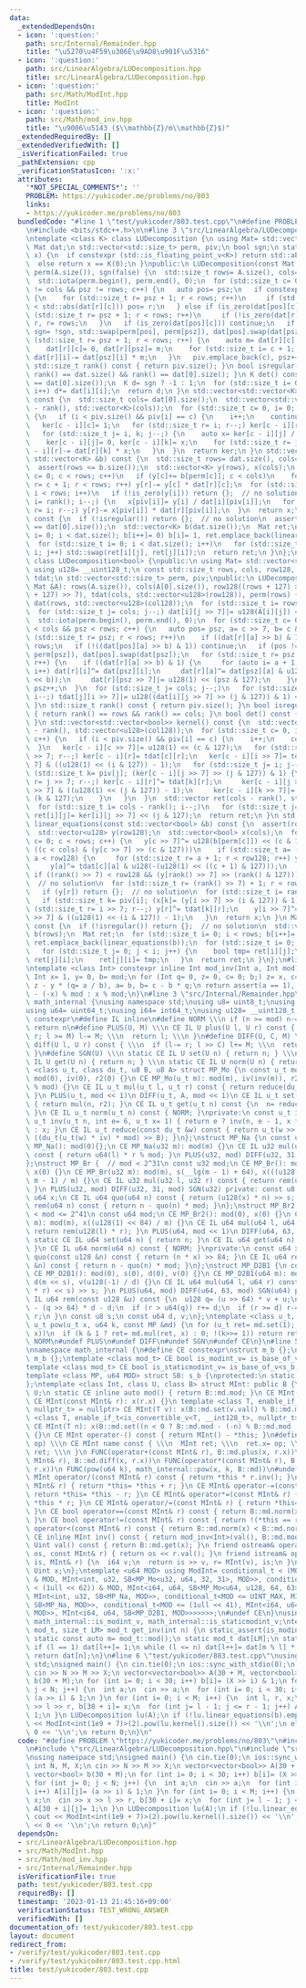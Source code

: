 ```yaml
---
data:
  _extendedDependsOn:
  - icon: ':question:'
    path: src/Internal/Remainder.hpp
    title: "\u5270\u4F59\u306E\u9AD8\u901F\u5316"
  - icon: ':question:'
    path: src/LinearAlgebra/LUDecomposition.hpp
    title: src/LinearAlgebra/LUDecomposition.hpp
  - icon: ':question:'
    path: src/Math/ModInt.hpp
    title: ModInt
  - icon: ':question:'
    path: src/Math/mod_inv.hpp
    title: "\u9006\u5143 ($\\mathbb{Z}/m\\mathbb{Z}$)"
  _extendedRequiredBy: []
  _extendedVerifiedWith: []
  _isVerificationFailed: true
  _pathExtension: cpp
  _verificationStatusIcon: ':x:'
  attributes:
    '*NOT_SPECIAL_COMMENTS*': ''
    PROBLEM: https://yukicoder.me/problems/no/803
    links:
    - https://yukicoder.me/problems/no/803
  bundledCode: "#line 1 \"test/yukicoder/803.test.cpp\"\n#define PROBLEM \"https://yukicoder.me/problems/no/803\"\
    \n#include <bits/stdc++.h>\n\n#line 3 \"src/LinearAlgebra/LUDecomposition.hpp\"\
    \ntemplate <class K> class LUDecomposition {\n using Mat= std::vector<std::vector<K>>;\n\
    \ Mat dat;\n std::vector<std::size_t> perm, piv;\n bool sgn;\n static bool is_zero(K\
    \ x) {\n  if constexpr (std::is_floating_point_v<K>) return std::abs(x) < 1e-8;\n\
    \  else return x == K(0);\n }\npublic:\n LUDecomposition(const Mat &A): dat(A),\
    \ perm(A.size()), sgn(false) {\n  std::size_t rows= A.size(), cols= A[0].size();\n\
    \  std::iota(perm.begin(), perm.end(), 0);\n  for (std::size_t c= 0, psz= 0; c\
    \ != cols && psz != rows; c++) {\n   auto pos= psz;\n   if constexpr (std::is_floating_point_v<K>)\
    \ {\n    for (std::size_t r= psz + 1; r < rows; r++)\n     if (std::abs(dat[pos][c])\
    \ < std::abs(dat[r][c])) pos= r;\n   } else if (is_zero(dat[pos][c])) {\n    for\
    \ (std::size_t r= psz + 1; r < rows; r++)\n     if (!is_zero(dat[r][c])) pos=\
    \ r, r= rows;\n   }\n   if (is_zero(dat[pos][c])) continue;\n   if (pos != psz)\
    \ sgn= !sgn, std::swap(perm[pos], perm[psz]), dat[pos].swap(dat[psz]);\n   for\
    \ (std::size_t r= psz + 1; r < rows; r++) {\n    auto m= dat[r][c] / dat[psz][c];\n\
    \    dat[r][c]= 0, dat[r][psz]= m;\n    for (std::size_t i= c + 1; i < cols; i++)\
    \ dat[r][i]-= dat[psz][i] * m;\n   }\n   piv.emplace_back(c), psz++;\n  }\n }\n\
    \ std::size_t rank() const { return piv.size(); }\n bool isregular() const { return\
    \ rank() == dat.size() && rank() == dat[0].size(); }\n K det() const {\n  assert(dat.size()\
    \ == dat[0].size());\n  K d= sgn ? -1 : 1;\n  for (std::size_t i= 0; i != dat.size();\
    \ i++) d*= dat[i][i];\n  return d;\n }\n std::vector<std::vector<K>> kernel()\
    \ const {\n  std::size_t cols= dat[0].size();\n  std::vector<std::vector<K>> ker(cols\
    \ - rank(), std::vector<K>(cols));\n  for (std::size_t c= 0, i= 0; c < cols; c++)\
    \ {\n   if (i < piv.size() && piv[i] == c) {\n    i++;\n    continue;\n   }\n\
    \   ker[c - i][c]= 1;\n   for (std::size_t r= i; r--;) ker[c - i][r]= -dat[r][c];\n\
    \   for (std::size_t j= i, k; j--;) {\n    auto x= ker[c - i][j] / dat[j][k= piv[j]];\n\
    \    ker[c - i][j]= 0, ker[c - i][k]= x;\n    for (std::size_t r= j; r--;) ker[c\
    \ - i][r]-= dat[r][k] * x;\n   }\n  }\n  return ker;\n }\n std::vector<K> linear_equations(const\
    \ std::vector<K> &b) const {\n  std::size_t rows= dat.size(), cols= dat[0].size();\n\
    \  assert(rows <= b.size());\n  std::vector<K> y(rows), x(cols);\n  for (std::size_t\
    \ c= 0; c < rows; c++)\n   if (y[c]+= b[perm[c]]; c < cols)\n    for (std::size_t\
    \ r= c + 1; r < rows; r++) y[r]-= y[c] * dat[r][c];\n  for (std::size_t i= rank();\
    \ i < rows; i++)\n   if (!is_zero(y[i])) return {};  // no solution\n  for (std::size_t\
    \ i= rank(); i--;) {\n   x[piv[i]]= y[i] / dat[i][piv[i]];\n   for (std::size_t\
    \ r= i; r--;) y[r]-= x[piv[i]] * dat[r][piv[i]];\n  }\n  return x;\n }\n Mat inverse_matrix()\
    \ const {\n  if (!isregular()) return {};  // no solution\n  assert(dat.size()\
    \ == dat[0].size());\n  std::vector<K> b(dat.size());\n  Mat ret;\n  for (std::size_t\
    \ i= 0; i < dat.size(); b[i++]= 0) b[i]= 1, ret.emplace_back(linear_equations(b));\n\
    \  for (std::size_t i= 0; i < dat.size(); i++)\n   for (std::size_t j= 0; j <\
    \ i; j++) std::swap(ret[i][j], ret[j][i]);\n  return ret;\n }\n};\ntemplate <>\
    \ class LUDecomposition<bool> {\npublic:\n using Mat= std::vector<std::vector<bool>>;\n\
    \ using u128= __uint128_t;\n const std::size_t rows, cols, row128, col128;\n std::vector<std::vector<u128>>\
    \ tdat;\n std::vector<std::size_t> perm, piv;\npublic:\n LUDecomposition(const\
    \ Mat &A): rows(A.size()), cols(A[0].size()), row128((rows + 127) >> 7), col128((cols\
    \ + 127) >> 7), tdat(cols, std::vector<u128>(row128)), perm(rows) {\n  std::vector\
    \ dat(rows, std::vector<u128>(col128));\n  for (std::size_t i= rows; i--;)\n \
    \  for (std::size_t j= cols; j--;) dat[i][j >> 7]|= u128(A[i][j]) << (j & 127);\n\
    \  std::iota(perm.begin(), perm.end(), 0);\n  for (std::size_t c= 0, psz= 0; c\
    \ < cols && psz < rows; c++) {\n   auto pos= psz, a= c >> 7, b= c & 127;\n   for\
    \ (std::size_t r= psz; r < rows; r++)\n    if ((dat[r][a] >> b) & 1) pos= r, r=\
    \ rows;\n   if (!((dat[pos][a] >> b) & 1)) continue;\n   if (pos != psz) std::swap(perm[pos],\
    \ perm[psz]), dat[pos].swap(dat[psz]);\n   for (std::size_t r= psz + 1; r < rows;\
    \ r++) {\n    if ((dat[r][a] >> b) & 1) {\n     for (auto i= a + 1; i < col128;\
    \ i++) dat[r][i]^= dat[psz][i];\n     dat[r][a]^= dat[psz][a] & u128(-(u128(1)\
    \ << b));\n     dat[r][psz >> 7]|= u128(1) << (psz & 127);\n    }\n   }\n   piv.push_back(c),\
    \ psz++;\n  }\n  for (std::size_t j= cols; j--;)\n   for (std::size_t i= rows;\
    \ i--;) tdat[j][i >> 7]|= u128((dat[i][j >> 7] >> (j & 127)) & 1) << (i & 127);\n\
    \ }\n std::size_t rank() const { return piv.size(); }\n bool isregular() const\
    \ { return rank() == rows && rank() == cols; }\n bool det() const { return isregular();\
    \ }\n std::vector<std::vector<bool>> kernel() const {\n  std::vector ker(cols\
    \ - rank(), std::vector<u128>(col128));\n  for (std::size_t c= 0, i= 0; c < cols;\
    \ c++) {\n   if (i < piv.size() && piv[i] == c) {\n    i++;\n    continue;\n \
    \  }\n   ker[c - i][c >> 7]|= u128(1) << (c & 127);\n   for (std::size_t r= i\
    \ >> 7; r--;) ker[c - i][r]= tdat[c][r];\n   ker[c - i][i >> 7]= tdat[c][i >>\
    \ 7] & ((u128(1) << (i & 127)) - 1);\n   for (std::size_t j= i; j--;) {\n    if\
    \ (std::size_t k= piv[j]; (ker[c - i][j >> 7] >> (j & 127)) & 1) {\n     for (std::size_t\
    \ r= j >> 7; r--;) ker[c - i][r]^= tdat[k][r];\n     ker[c - i][j >> 7]^= tdat[k][j\
    \ >> 7] & ((u128(1) << (j & 127)) - 1);\n     ker[c - i][k >> 7]|= u128(1) <<\
    \ (k & 127);\n    }\n   }\n  }\n  std::vector ret(cols - rank(), std::vector<bool>(cols));\n\
    \  for (std::size_t i= cols - rank(); i--;)\n   for (std::size_t j= cols; j--;)\
    \ ret[i][j]= ker[i][j >> 7] << (j & 127);\n  return ret;\n }\n std::vector<bool>\
    \ linear_equations(const std::vector<bool> &b) const {\n  assert(rows <= b.size());\n\
    \  std::vector<u128> y(row128);\n  std::vector<bool> x(cols);\n  for (std::size_t\
    \ c= 0; c < rows; c++) {\n   y[c >> 7]^= u128(b[perm[c]]) << (c & 127);\n   if\
    \ ((c < cols) & (y[c >> 7] >> (c & 127)))\n    if (std::size_t a= (c + 1) >> 7;\
    \ a < row128) {\n     for (std::size_t r= a + 1; r < row128; r++) y[r]^= tdat[c][r];\n\
    \     y[a]^= tdat[c][a] & u128(-(u128(1) << ((c + 1) & 127)));\n    }\n  }\n \
    \ if ((rank() >> 7) < row128 && (y[rank() >> 7] >> (rank() & 127))) return {};\
    \  // no solution\n  for (std::size_t r= (rank() >> 7) + 1; r < row128; r++)\n\
    \   if (y[r]) return {};  // no solution\n  for (std::size_t i= rank(); i--;)\n\
    \   if (std::size_t k= piv[i]; (x[k]= (y[i >> 7] >> (i & 127)) & 1)) {\n    for\
    \ (std::size_t r= i >> 7; r--;) y[r]^= tdat[k][r];\n    y[i >> 7]^= tdat[k][i\
    \ >> 7] & ((u128(1) << (i & 127)) - 1);\n   }\n  return x;\n }\n Mat inverse_matrix()\
    \ const {\n  if (!isregular()) return {};  // no solution\n  std::vector<bool>\
    \ b(rows);\n  Mat ret;\n  for (std::size_t i= 0; i < rows; b[i++]= 0) b[i]= 1,\
    \ ret.emplace_back(linear_equations(b));\n  for (std::size_t i= 0; i < rows; i++)\n\
    \   for (std::size_t j= 0; j < i; j++) {\n    bool tmp= ret[i][j];\n    ret[i][j]=\
    \ ret[j][i];\n    ret[j][i]= tmp;\n   }\n  return ret;\n }\n};\n#line 3 \"src/Math/mod_inv.hpp\"\
    \ntemplate <class Int> constexpr inline Int mod_inv(Int a, Int mod) {\n static_assert(std::is_signed_v<Int>);\n\
    \ Int x= 1, y= 0, b= mod;\n for (Int q= 0, z= 0, c= 0; b;) z= x, c= a, x= y, y=\
    \ z - y * (q= a / b), a= b, b= c - b * q;\n return assert(a == 1), x < 0 ? mod\
    \ - (-x) % mod : x % mod;\n}\n#line 3 \"src/Internal/Remainder.hpp\"\nnamespace\
    \ math_internal {\nusing namespace std;\nusing u8= uint8_t;\nusing u32= uint32_t;\n\
    using u64= uint64_t;\nusing i64= int64_t;\nusing u128= __uint128_t;\n#define CE\
    \ constexpr\n#define IL inline\n#define NORM \\\n if (n >= mod) n-= mod; \\\n\
    \ return n\n#define PLUS(U, M) \\\n CE IL U plus(U l, U r) const { \\\n  if (l+=\
    \ r; l >= M) l-= M; \\\n  return l; \\\n }\n#define DIFF(U, C, M) \\\n CE IL U\
    \ diff(U l, U r) const { \\\n  if (l-= r; l >> C) l+= M; \\\n  return l; \\\n\
    \ }\n#define SGN(U) \\\n static CE IL U set(U n) { return n; } \\\n static CE\
    \ IL U get(U n) { return n; } \\\n static CE IL U norm(U n) { return n; }\ntemplate\
    \ <class u_t, class du_t, u8 B, u8 A> struct MP_Mo {\n const u_t mod;\n CE MP_Mo():\
    \ mod(0), iv(0), r2(0) {}\n CE MP_Mo(u_t m): mod(m), iv(inv(m)), r2(-du_t(mod)\
    \ % mod) {}\n CE IL u_t mul(u_t l, u_t r) const { return reduce(du_t(l) * r);\
    \ }\n PLUS(u_t, mod << 1)\n DIFF(u_t, A, mod << 1)\n CE IL u_t set(u_t n) const\
    \ { return mul(n, r2); }\n CE IL u_t get(u_t n) const {\n  n= reduce(n);\n  NORM;\n\
    \ }\n CE IL u_t norm(u_t n) const { NORM; }\nprivate:\n const u_t iv, r2;\n CE\
    \ u_t inv(u_t n, int e= 6, u_t x= 1) { return e ? inv(n, e - 1, x * (2 - x * n))\
    \ : x; }\n CE IL u_t reduce(const du_t &w) const { return u_t(w >> B) + mod -\
    \ ((du_t(u_t(w) * iv) * mod) >> B); }\n};\nstruct MP_Na {\n const u32 mod;\n CE\
    \ MP_Na(): mod(0){};\n CE MP_Na(u32 m): mod(m) {}\n CE IL u32 mul(u32 l, u32 r)\
    \ const { return u64(l) * r % mod; }\n PLUS(u32, mod) DIFF(u32, 31, mod) SGN(u32)\n\
    };\nstruct MP_Br {  // mod < 2^31\n const u32 mod;\n CE MP_Br(): mod(0), s(0),\
    \ x(0) {}\n CE MP_Br(u32 m): mod(m), s(__lg(m - 1) + 64), x(((u128(1) << s) +\
    \ m - 1) / m) {}\n CE IL u32 mul(u32 l, u32 r) const { return rem(u64(l) * r);\
    \ }\n PLUS(u32, mod) DIFF(u32, 31, mod) SGN(u32) private: const u8 s;\n const\
    \ u64 x;\n CE IL u64 quo(u64 n) const { return (u128(x) * n) >> s; }\n CE IL u32\
    \ rem(u64 n) const { return n - quo(n) * mod; }\n};\nstruct MP_Br2 {  // 2^20\
    \ < mod <= 2^41\n const u64 mod;\n CE MP_Br2(): mod(0), x(0) {}\n CE MP_Br2(u64\
    \ m): mod(m), x((u128(1) << 84) / m) {}\n CE IL u64 mul(u64 l, u64 r) const {\
    \ return rem(u128(l) * r); }\n PLUS(u64, mod << 1)\n DIFF(u64, 63, mod << 1)\n\
    \ static CE IL u64 set(u64 n) { return n; }\n CE IL u64 get(u64 n) const { NORM;\
    \ }\n CE IL u64 norm(u64 n) const { NORM; }\nprivate:\n const u64 x;\n CE IL u128\
    \ quo(const u128 &n) const { return (n * x) >> 84; }\n CE IL u64 rem(const u128\
    \ &n) const { return n - quo(n) * mod; }\n};\nstruct MP_D2B1 {\n const u64 mod;\n\
    \ CE MP_D2B1(): mod(0), s(0), d(0), v(0) {}\n CE MP_D2B1(u64 m): mod(m), s(__builtin_clzll(m)),\
    \ d(m << s), v(u128(-1) / d) {}\n CE IL u64 mul(u64 l, u64 r) const { return rem((u128(l)\
    \ * r) << s) >> s; }\n PLUS(u64, mod) DIFF(u64, 63, mod) SGN(u64) private: CE\
    \ IL u64 rem(const u128 &u) const {\n  u128 q= (u >> 64) * v + u;\n  u64 r= u64(u)\
    \ - (q >> 64) * d - d;\n  if (r > u64(q)) r+= d;\n  if (r >= d) r-= d;\n  return\
    \ r;\n }\n const u8 s;\n const u64 d, v;\n};\ntemplate <class u_t, class MP> CE\
    \ u_t pow(u_t x, u64 k, const MP &md) {\n for (u_t ret= md.set(1);; x= md.mul(x,\
    \ x))\n  if (k & 1 ? ret= md.mul(ret, x) : 0; !(k>>= 1)) return ret;\n}\n#undef\
    \ NORM\n#undef PLUS\n#undef DIFF\n#undef SGN\n#undef CE\n}\n#line 5 \"src/Math/ModInt.hpp\"\
    \nnamespace math_internal {\n#define CE constexpr\nstruct m_b {};\nstruct s_b:\
    \ m_b {};\ntemplate <class mod_t> CE bool is_modint_v= is_base_of_v<m_b, mod_t>;\n\
    template <class mod_t> CE bool is_staticmodint_v= is_base_of_v<s_b, mod_t>;\n\
    template <class MP, u64 MOD> struct SB: s_b {\nprotected:\n static CE MP md= MP(MOD);\n\
    };\ntemplate <class Int, class U, class B> struct MInt: public B {\n using Uint=\
    \ U;\n static CE inline auto mod() { return B::md.mod; }\n CE MInt(): x(0) {}\n\
    \ CE MInt(const MInt& r): x(r.x) {}\n template <class T, enable_if_t<is_modint_v<T>,\
    \ nullptr_t> = nullptr> CE MInt(T v): x(B::md.set(v.val() % B::md.mod)) {}\n template\
    \ <class T, enable_if_t<is_convertible_v<T, __int128_t>, nullptr_t> = nullptr>\
    \ CE MInt(T n): x(B::md.set((n < 0 ? B::md.mod - (-n) % B::md.mod : n % B::md.mod)))\
    \ {}\n CE MInt operator-() const { return MInt() - *this; }\n#define FUNC(name,\
    \ op) \\\n CE MInt name const { \\\n  MInt ret; \\\n  ret.x= op; \\\n  return\
    \ ret; \\\n }\n FUNC(operator+(const MInt& r), B::md.plus(x, r.x))\n FUNC(operator-(const\
    \ MInt& r), B::md.diff(x, r.x))\n FUNC(operator*(const MInt& r), B::md.mul(x,\
    \ r.x))\n FUNC(pow(u64 k), math_internal::pow(x, k, B::md))\n#undef FUNC\n CE\
    \ MInt operator/(const MInt& r) const { return *this * r.inv(); }\n CE MInt& operator+=(const\
    \ MInt& r) { return *this= *this + r; }\n CE MInt& operator-=(const MInt& r) {\
    \ return *this= *this - r; }\n CE MInt& operator*=(const MInt& r) { return *this=\
    \ *this * r; }\n CE MInt& operator/=(const MInt& r) { return *this= *this / r;\
    \ }\n CE bool operator==(const MInt& r) const { return B::md.norm(x) == B::md.norm(r.x);\
    \ }\n CE bool operator!=(const MInt& r) const { return !(*this == r); }\n CE bool\
    \ operator<(const MInt& r) const { return B::md.norm(x) < B::md.norm(r.x); }\n\
    \ CE inline MInt inv() const { return mod_inv<Int>(val(), B::md.mod); }\n CE inline\
    \ Uint val() const { return B::md.get(x); }\n friend ostream& operator<<(ostream&\
    \ os, const MInt& r) { return os << r.val(); }\n friend istream& operator>>(istream&\
    \ is, MInt& r) {\n  i64 v;\n  return is >> v, r= MInt(v), is;\n }\nprivate:\n\
    \ Uint x;\n};\ntemplate <u64 MOD> using ModInt= conditional_t < (MOD < (1 << 30))\
    \ & MOD, MInt<int, u32, SB<MP_Mo<u32, u64, 32, 31>, MOD>>, conditional_t<(MOD\
    \ < (1ull << 62)) & MOD, MInt<i64, u64, SB<MP_Mo<u64, u128, 64, 63>, MOD>>, conditional_t<MOD<INT_MAX,\
    \ MInt<int, u32, SB<MP_Na, MOD>>, conditional_t<MOD <= UINT_MAX, MInt<i64, u32,\
    \ SB<MP_Na, MOD>>, conditional_t<MOD <= (1ull << 41), MInt<i64, u64, SB<MP_Br2,\
    \ MOD>>, MInt<i64, u64, SB<MP_D2B1, MOD>>>>>>>;\n#undef CE\n}\nusing math_internal::ModInt,\
    \ math_internal::is_modint_v, math_internal::is_staticmodint_v;\ntemplate <class\
    \ mod_t, size_t LM> mod_t get_inv(int n) {\n static_assert(is_modint_v<mod_t>);\n\
    \ static const auto m= mod_t::mod();\n static mod_t dat[LM];\n static int l= 1;\n\
    \ if (l == 1) dat[l++]= 1;\n while (l <= n) dat[l++]= dat[m % l] * (m - m / l);\n\
    \ return dat[n];\n}\n#line 6 \"test/yukicoder/803.test.cpp\"\nusing namespace\
    \ std;\nsigned main() {\n cin.tie(0);\n ios::sync_with_stdio(0);\n int N, M, X;\n\
    \ cin >> N >> M >> X;\n vector<vector<bool>> A(30 + M, vector<bool>(N));\n vector<bool>\
    \ b(30 + M);\n for (int i= 0; i < 30; i++) b[i]= (X >> i) & 1;\n for (int j= 0;\
    \ j < N; j++) {\n  int a;\n  cin >> a;\n  for (int i= 0; i < 30; i++) A[i][j]=\
    \ (a >> i) & 1;\n }\n for (int i= 0; i < M; i++) {\n  int l, r, x;\n  cin >> x\
    \ >> l >> r, b[30 + i]= x;\n  for (int j= l - 1; j <= r - 1; j++) A[30 + i][j]=\
    \ 1;\n }\n LUDecomposition lu(A);\n if (!lu.linear_equations(b).empty()) cout\
    \ << ModInt<int(1e9 + 7)>(2).pow(lu.kernel().size()) << '\\n';\n else cout <<\
    \ 0 << '\\n';\n return 0;\n}\n"
  code: "#define PROBLEM \"https://yukicoder.me/problems/no/803\"\n#include <bits/stdc++.h>\n\
    \n#include \"src/LinearAlgebra/LUDecomposition.hpp\"\n#include \"src/Math/ModInt.hpp\"\
    \nusing namespace std;\nsigned main() {\n cin.tie(0);\n ios::sync_with_stdio(0);\n\
    \ int N, M, X;\n cin >> N >> M >> X;\n vector<vector<bool>> A(30 + M, vector<bool>(N));\n\
    \ vector<bool> b(30 + M);\n for (int i= 0; i < 30; i++) b[i]= (X >> i) & 1;\n\
    \ for (int j= 0; j < N; j++) {\n  int a;\n  cin >> a;\n  for (int i= 0; i < 30;\
    \ i++) A[i][j]= (a >> i) & 1;\n }\n for (int i= 0; i < M; i++) {\n  int l, r,\
    \ x;\n  cin >> x >> l >> r, b[30 + i]= x;\n  for (int j= l - 1; j <= r - 1; j++)\
    \ A[30 + i][j]= 1;\n }\n LUDecomposition lu(A);\n if (!lu.linear_equations(b).empty())\
    \ cout << ModInt<int(1e9 + 7)>(2).pow(lu.kernel().size()) << '\\n';\n else cout\
    \ << 0 << '\\n';\n return 0;\n}"
  dependsOn:
  - src/LinearAlgebra/LUDecomposition.hpp
  - src/Math/ModInt.hpp
  - src/Math/mod_inv.hpp
  - src/Internal/Remainder.hpp
  isVerificationFile: true
  path: test/yukicoder/803.test.cpp
  requiredBy: []
  timestamp: '2023-01-13 21:45:16+09:00'
  verificationStatus: TEST_WRONG_ANSWER
  verifiedWith: []
documentation_of: test/yukicoder/803.test.cpp
layout: document
redirect_from:
- /verify/test/yukicoder/803.test.cpp
- /verify/test/yukicoder/803.test.cpp.html
title: test/yukicoder/803.test.cpp
---
```

